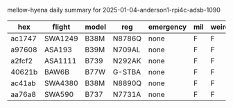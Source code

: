 mellow-hyena daily summary for 2025-01-04-anderson1-rpi4c-adsb-1090

|hex|flight|model|reg|emergency|mil|weirdo|
|--|--|--|--|--|--|--|
|ac1747|SWA1249|B38M|N8786Q|none|F|F|
|a97608|ASA193|B39M|N709AL|none|F|F|
|a2fcf2|ASA1111|B739|N292AK|none|F|F|
|40621b|BAW6B|B77W|G-STBA|none|F|F|
|ac41ab|SWA4380|B38M|N8890Q|none|F|F|
|aa76a8|SWA590|B737|N7731A|none|F|F|
